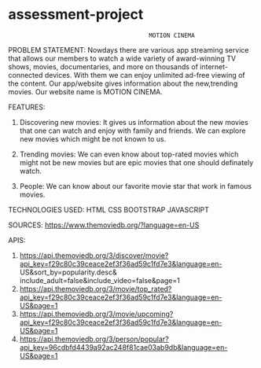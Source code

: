 # assessment-project
                                            MOTION CINEMA
PROBLEM STATEMENT: Nowdays there are various app streaming service that allows our members to watch a wide variety of award-winning TV
shows, movies, documentaries, and more on thousands of internet-connected devices. With them we can enjoy unlimited ad-free viewing of 
the content. Our app/website gives information about the new,trending movies. Our website name is MOTION CINEMA.

FEATURES:

1. Discovering new movies: It gives us information about the new movies that one can watch and enjoy with family and friends.
We can explore new movies which might be not known to us.

2. Trending movies: We can even know about top-rated movies which might not be new movies but are epic movies that one should
definately watch.

3. People: We can know about our favorite movie star that work in famous movies.

TECHNOLOGIES USED: 
HTML 
CSS 
BOOTSTRAP 
JAVASCRIPT

SOURCES: https://www.themoviedb.org/?language=en-US

APIS:

1. https://api.themoviedb.org/3/discover/movie?api_key=f29c80c39ceace2ef3f36ad59c1fd7e3&language=en- US&sort_by=popularity.desc&
include_adult=false&include_video=false&page=1
2. https://api.themoviedb.org/3/movie/top_rated?api_key=f29c80c39ceace2ef3f36ad59c1fd7e3&language=en-US&page=1
3. https://api.themoviedb.org/3/movie/upcoming?api_key=f29c80c39ceace2ef3f36ad59c1fd7e3&language=en-US&page=1
4. https://api.themoviedb.org/3/person/popular?api_key=96cdbfd4439a92ac248f81cae03ab9db&language=en-US&page=1
